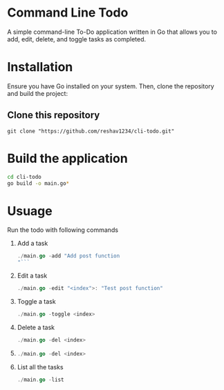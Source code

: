 # Command Line Todo 
A simple command-line To-Do application written in Go that allows you to add, edit, delete, and toggle tasks as completed.

# Installation 
Ensure you have Go installed on your system. Then, clone the repository and build the project:

## Clone this repository
```git
git clone "https://github.com/reshav1234/cli-todo.git"
```

# Build the application
```bash
cd cli-todo
go build -o main.go*
```

# Usuage
Run the todo with following commands

1. Add a task
   ```go
   ./main.go -add "Add post function
   "```
   
3. Edit a task
   ```go
   ./main.go -edit "<index">: "Test post function"
   ```
   
5. Toggle a task
   ```go
   ./main.go -toggle <index>
   ```
6. Delete a task
   ```go
   ./main.go -del <index>
   ```
8. 
   ```go
   ./main.go -del <index>
   ```
9. List all the tasks
   ```go
   ./main.go -list
   ```


